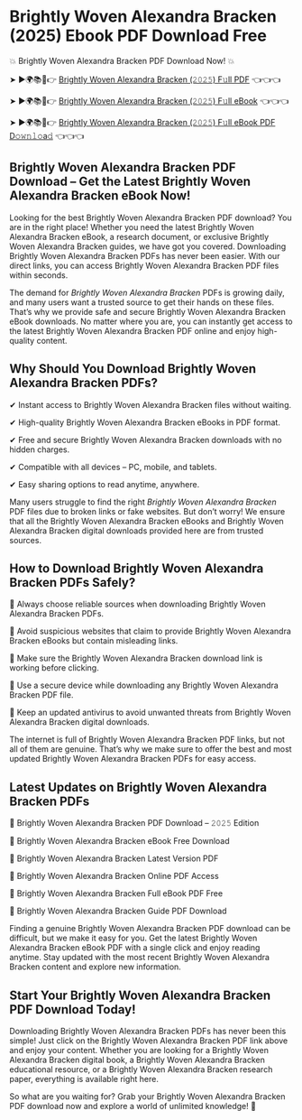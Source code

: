 # Brightly Woven Alexandra Bracken (2025) Ebook PDF Download Free

💥 Brightly Woven Alexandra Bracken PDF Download Now! 💥

➤ ►🌍📚📱👉 [Brightly Woven Alexandra Bracken (𝟸𝟶𝟸𝟻) F𝚞ll PDF](https://getpdf.xyz/brightly-woven-alexandra-bracken) 👈👈👈


➤ ►🌍📚📱👉 [Brightly Woven Alexandra Bracken (𝟸𝟶𝟸𝟻) F𝚞ll eBook](https://getpdf.xyz/brightly-woven-alexandra-bracken) 👈👈👈


➤ ►🌍📚📱👉 [Brightly Woven Alexandra Bracken (𝟸𝟶𝟸𝟻) F𝚞ll eBook PDF D𝚘𝚠𝚗𝚕𝚘a𝚍](https://getpdf.xyz/brightly-woven-alexandra-bracken) 👈👈👈


## Brightly Woven Alexandra Bracken PDF Download – Get the Latest Brightly Woven Alexandra Bracken eBook Now!

Looking for the best Brightly Woven Alexandra Bracken PDF download? You are in the right place! Whether you need the latest Brightly Woven Alexandra Bracken eBook, a research document, or exclusive Brightly Woven Alexandra Bracken guides, we have got you covered. Downloading Brightly Woven Alexandra Bracken PDFs has never been easier. With our direct links, you can access Brightly Woven Alexandra Bracken PDF files within seconds.

The demand for *Brightly Woven Alexandra Bracken* PDFs is growing daily, and many users want a trusted source to get their hands on these files. That’s why we provide safe and secure Brightly Woven Alexandra Bracken eBook downloads. No matter where you are, you can instantly get access to the latest Brightly Woven Alexandra Bracken PDF online and enjoy high-quality content.

## Why Should You Download Brightly Woven Alexandra Bracken PDFs?

✔ Instant access to Brightly Woven Alexandra Bracken files without waiting.

✔ High-quality Brightly Woven Alexandra Bracken eBooks in PDF format.

✔ Free and secure Brightly Woven Alexandra Bracken downloads with no hidden charges.

✔ Compatible with all devices – PC, mobile, and tablets.

✔ Easy sharing options to read anytime, anywhere.

Many users struggle to find the right *Brightly Woven Alexandra Bracken* PDF files due to broken links or fake websites. But don’t worry! We ensure that all the Brightly Woven Alexandra Bracken eBooks and Brightly Woven Alexandra Bracken digital downloads provided here are from trusted sources.

## How to Download Brightly Woven Alexandra Bracken PDFs Safely?

📌 Always choose reliable sources when downloading Brightly Woven Alexandra Bracken PDFs.

📌 Avoid suspicious websites that claim to provide Brightly Woven Alexandra Bracken eBooks but contain misleading links.

📌 Make sure the Brightly Woven Alexandra Bracken download link is working before clicking.

📌 Use a secure device while downloading any Brightly Woven Alexandra Bracken PDF file.

📌 Keep an updated antivirus to avoid unwanted threats from Brightly Woven Alexandra Bracken digital downloads.

The internet is full of Brightly Woven Alexandra Bracken PDF links, but not all of them are genuine. That’s why we make sure to offer the best and most updated Brightly Woven Alexandra Bracken PDFs for easy access.

## Latest Updates on Brightly Woven Alexandra Bracken PDFs

🔹 Brightly Woven Alexandra Bracken PDF Download – 𝟸𝟶𝟸𝟻 Edition

🔹 Brightly Woven Alexandra Bracken eBook Free Download

🔹 Brightly Woven Alexandra Bracken Latest Version PDF

🔹 Brightly Woven Alexandra Bracken Online PDF Access

🔹 Brightly Woven Alexandra Bracken Full eBook PDF Free

🔹 Brightly Woven Alexandra Bracken Guide PDF Download

Finding a genuine Brightly Woven Alexandra Bracken PDF download can be difficult, but we make it easy for you. Get the latest Brightly Woven Alexandra Bracken eBook PDF with a single click and enjoy reading anytime. Stay updated with the most recent Brightly Woven Alexandra Bracken content and explore new information.

## Start Your Brightly Woven Alexandra Bracken PDF Download Today!

Downloading Brightly Woven Alexandra Bracken PDFs has never been this simple! Just click on the Brightly Woven Alexandra Bracken PDF link above and enjoy your content. Whether you are looking for a Brightly Woven Alexandra Bracken digital book, a Brightly Woven Alexandra Bracken educational resource, or a Brightly Woven Alexandra Bracken research paper, everything is available right here.

So what are you waiting for? Grab your Brightly Woven Alexandra Bracken PDF download now and explore a world of unlimited knowledge! 🚀